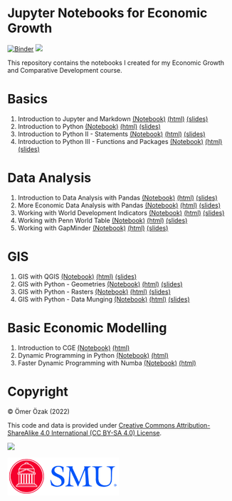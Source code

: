 # Jupyter Notebooks for Economic Growth
[![Binder](https://mybinder.org/badge_logo.svg)](https://mybinder.org/v2/gh/SMU-Econ-Growth/EconGrowthUG-binder/main?urlpath=git-pull%3Frepo%3Dhttps%253A%252F%252Fgithub.com%252FSMU-Econ-Growth%252FEconGrowthUG-Notebooks%26urlpath%3Dtree%252FEconGrowthUG-Notebooks%252F%26branch%3Dmain) [![](https://deepnote.com/buttons/launch-in-deepnote-small.svg)](https://deepnote.com/join-team?token=2faf882f7ae14a5)

This repository contains the notebooks I created for my Economic Growth and Comparative Development course.

# Basics
1. Introduction to Jupyter and Markdown [(Notebook)](./Intro-Jupyter.ipynb) [(html)](https://smu-econ-growth.github.io/EconGrowthUG-Slides-Intro-Jupyter/Intro-Jupyter.html) [(slides)](https://smu-econ-growth.github.io/EconGrowthUG-Slides-Intro-Jupyter/)
2. Introduction to Python [(Notebook)](./Intro-Python.ipynb) [(html)](https://smu-econ-growth.github.io/EconGrowthUG-Slides-Intro-Python/Intro-Python.html) [(slides)](https://smu-econ-growth.github.io/EconGrowthUG-Slides-Intro-Python/)
3. Introduction to Python II - Statements [(Notebook)](./Intro-Python-Statements.ipynb) [(html)](https://smu-econ-growth.github.io/EconGrowthUG-Slides-Intro-Python-Statements/Intro-Python-Statements.html) [(slides)](https://smu-econ-growth.github.io/EconGrowthUG-Slides-Intro-Python-Statements/)
4. Introduction to Python III - Functions and Packages [(Notebook)](./Intro-Python-Functions-Packages.ipynb) [(html)](https://smu-econ-growth.github.io/EconGrowthUG-Slides-Intro-Python-Functions-Packages/Intro-Python-Functions-Packages.html) [(slides)](https://smu-econ-growth.github.io/EconGrowthUG-Slides-Intro-Python-Functions-Packages/)

# Data Analysis

1. Introduction to Data Analysis with Pandas [(Notebook)](./Intro-Data-Analysis-Pandas.ipynb) [(html)](https://smu-econ-growth.github.io/EconGrowthUG-Slides-Intro-Data-Analysis-Pandas/Intro-Data-Analysis-Pandas.html) [(slides)](https://smu-econ-growth.github.io/EconGrowthUG-Slides-Intro-Data-Analysis-Pandas/)
2. More Economic Data Analysis with Pandas [(Notebook)](./More-Economic-Data-Analysis-with-Pandas.ipynb) [(html)](https://smu-econ-growth.github.io/EconGrowthUG-Slides-More-Economic-Data-Analysis-with-Pandas/More-Economic-Data-Analysis-with-Pandas.html) [(slides)](https://smu-econ-growth.github.io/EconGrowthUG-Slides-More-Economic-Data-Analysis-with-Pandas/)
3. Working with World Development Indicators [(Notebook)](./Working-with-WDI.ipynb) [(html)](https://smu-econ-growth.github.io/EconGrowthUG-Slides-Working-with-WDI/Working-with-WDI.html) [(slides)](https://smu-econ-growth.github.io/EconGrowthUG-Slides-Working-with-WDI/)
4. Working with Penn World Table [(Notebook)](./Working-with-PWT.ipynb) [(html)](https://smu-econ-growth.github.io/EconGrowthUG-Slides-Working-with-PWT/Working-with-PWT.html) [(slides)](https://smu-econ-growth.github.io/EconGrowthUG-Slides-Working-with-PWT/)
5. Working with GapMinder [(Notebook)](./Working-with-GapMinder.ipynb) [(html)](https://smu-econ-growth.github.io/EconGrowthUG-Slides-Working-with-GapMinder/Working-with-GapMinder.html) [(slides)](https://smu-econ-growth.github.io/EconGrowthUG-Slides-Working-with-GapMinder/)

# GIS
1. GIS with QGIS [(Notebook)](./GIS.ipynb) [(html)](https://smu-econ-growth.github.io/EconGrowthUG-Slides-GIS-with-QGIS/GIS.html) [(slides)](https://smu-econ-growth.github.io/EconGrowthUG-Slides-GIS-with-QGIS/) 
2. GIS with Python - Geometries [(Notebook)](./GIS-with-Python.ipynb) [(html)](https://smu-econ-growth.github.io/EconGrowthUG-Slides-GIS-with-Python/GIS-with-Python.html) [(slides)](https://smu-econ-growth.github.io/EconGrowthUG-Slides-GIS-with-Python/) 
3. GIS with Python - Rasters [(Notebook)](./GIS-with-Python-2.ipynb) [(html)](https://smu-econ-growth.github.io/EconGrowthUG-Slides-GIS-with-Python-2/GIS-with-Python-2.html) [(slides)](https://smu-econ-growth.github.io/EconGrowthUG-Slides-GIS-with-Python-2/) 
4. GIS with Python - Data Munging [(Notebook)](./GIS-with-Python-3.ipynb) [(html)](https://smu-econ-growth.github.io/EconGrowthUG-Slides-GIS-with-Python-3/GIS-with-Python-3.html) [(slides)](https://smu-econ-growth.github.io/EconGrowthUG-Slides-GIS-with-Python-3/) 

# Basic Economic Modelling
1. Introduction to CGE [(Notebook)](/notebooks/IntroCGE.ipynb) [(html)](https://econgrowth.github.io/IntroCGE.html) 
2. Dynamic Programming in Python [(Notebook)](/notebooks/DynamicProgramming.ipynb) [(html)](https://econgrowth.github.io/Dynamic%20Programming.html) 
3. Faster Dynamic Programming with Numba [(Notebook)](Faster-Computation-with-Numba.ipynb) [(html)](https://econgrowth.github.io/Dynamic%20Programming%20Numba.html)

# Copyright 

&copy; Ömer Özak (2022)

This code and data is provided under [Creative Commons Attribution-ShareAlike 4.0 International (CC BY-SA 4.0) License](https://creativecommons.org/licenses/by-sa/4.0/). 

![](http://mirrors.creativecommons.org/presskit/buttons/88x31/svg/by-sa.svg)

[<img src="https://github.com/measuring-culture/Expanding-Measurement-Culture-Facebook-JRSI/blob/main/pics/SMUlogowWordmarkRB.jpg?raw=true" width="250">](http://omerozak.com)
